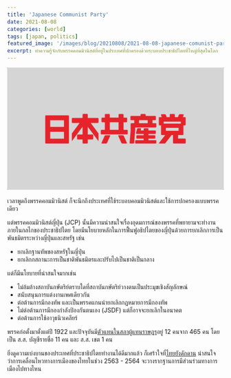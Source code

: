 ```yaml
---
title: 'Japanese Communist Party'
date: 2021-08-08
categories: [world]
tags: [japan, politics]
featured_image: '/images/blog/20210808/2021-08-08-japanese-comunist-party-cover.webp'
excerpt: ทำความรู้จักกับพรรคคอมมิวนิสต์ที่อยู่ในประเทศที่ปกครองด้วยระบอบประชาธิปไตยที่ใหญ่ที่สุดในโลก
---
```


![](/images/blog/20210808/2021-08-08-japanese-comunist-party-content-image.webp)

เวลาพูดถึงพรรคคอมมิวนิสต์ ก็จะนึกถึงประเทศที่ใช้ระบอบคอมมิวนิสต์และใช้การปกครองแบบพรรคเดียว

แต่พรรคคอมมิวนิสต์ญี่ปุ่น (JCP) นั้นมีความน่าสนใจเรื่องอุดมการณ์ของพรรคที่พยายามจะทำงานภายในกลไกของประชาธิปไตย โดยมีนโยบายหลักในการฟื้นฟูอธิปไตยของญี่ปุ่นด้วยการยกเลิกการเป็นพันธมิตรระหว่างญี่ปุ่นและสหรัฐ เช่น
- ยกเลิกฐานทัพของสหรัฐในญี่ปุ่น
- ยกเลิกกสถานะการเป็นชาติพันธมิตรและปรับไปเป็นชาติเป็นกลาง

แต่ก็มีนโยบายที่น่าสนใจมากเช่น
- ไม่ล้มล้างสถาบันกษัตริย์ตราบใดที่สถาบันกษัตริย์วางตนเป็นประมุขเชิงสัญลักษณ์
- สนับสนุนการแต่งงานเพศเดียวกัน
- ต่อต้านการมีกองทัพ และเป็นพรรคแกนนำยกเลิกกฎหมายการมีกองทัพ
- ไม่ต่อต้านการมีกองกำลังป้องกันตนเอง (JSDF) แต่ก็อาจจะยกเลิกในอนาคต
- ต่อต้านการใช้อาวุธนิวเคลียร์

พรรคก่อตั้งมาตั้งแต่ปี 1922 และปัจจุบันมี[ตัวแทนในสภาผู้แทนราษฎร][1]อยู่ 12 คนจาก 465 คน โดยเป็น ส.ส. บัญชีรายชื่อ 11 คน และ ส.ส. เขต 1 คน

ยิ่งดูความเบ่งบานของประเทศที่ประชาธิปไตยทำงานได้ดีมากแล้ว ก็เศร้าใจที่[ไทยยังดักดาน][2] น่าสนใจว่าการเคลื่อนไหวทางการเมืองของไทยในช่วง 2563 - 2564 จะวางรากฐานการมีส่วนร่วมทางการเมืองไปทางไหน

[1]: https://www.soumu.go.jp/main_content/000516736.pdf
[2]: https://www.bbc.com/thai/thailand-43603766
